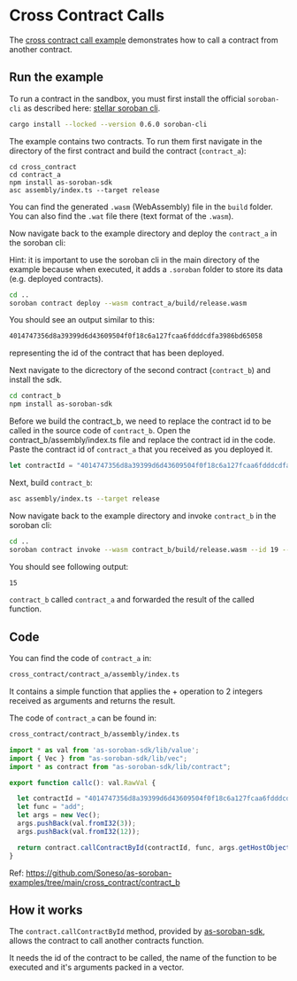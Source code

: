 # Cross Contract Calls

The [cross contract call example](https://github.com/Soneso/as-soroban-examples/tree/main/cross_contract) demonstrates how to call a contract from another contract.


## Run the example

To run a contract in the sandbox, you must first install the official `soroban-cli` as described here: [stellar soroban cli](https://github.com/stellar/soroban-cli).

```sh
cargo install --locked --version 0.6.0 soroban-cli
```

The example contains two contracts. To run them first navigate in the directory of the first contract and build the contract (`contract_a`):

```shell
cd cross_contract
cd contract_a
npm install as-soroban-sdk
asc assembly/index.ts --target release
```

You can find the generated `.wasm` (WebAssembly) file in the `build` folder. You can also find the `.wat` file there (text format of the `.wasm`).

Now navigate back to the example directory and deploy the `contract_a` in the soroban cli:

Hint: it is important to use the soroban cli in the main directory of the example because when executed, it adds a `.soroban` folder to store its data (e.g. deployed contracts).

```sh
cd ..
soroban contract deploy --wasm contract_a/build/release.wasm
```

You should see an output similar to this:

```sh
4014747356d8a39399d6d43609504f0f18c6a127fcaa6fdddcdfa3986bd65058
```
representing the id of the contract that has been deployed.

Next navigate to the dicrectory of the second contract (`contract_b`) and install the sdk.

```sh
cd contract_b
npm install as-soroban-sdk
```

Before we build the contract_b, we need to replace the contract id to be called in the source code of `contract_b`. 
Open the contract_b/assembly/index.ts file and replace the contract id in the code. Paste the contract id of `contract_a` that you received as you deployed it.

```typescript
let contractId = "4014747356d8a39399d6d43609504f0f18c6a127fcaa6fdddcdfa3986bd65058";
```

Next, build `contract_b`:

```sh
asc assembly/index.ts --target release
```

Now navigate back to the example directory and invoke `contract_b` in the soroban cli:

```sh
cd ..
soroban contract invoke --wasm contract_b/build/release.wasm --id 19 --fn callc
```

You should see following output:
```sh
15
```

`contract_b` called `contract_a` and forwarded the result of the called function.


## Code

You can find the code of `contract_a` in:

```sh
cross_contract/contract_a/assembly/index.ts
```
It contains a simple function that applies the + operation to 2 integers received as arguments and returns the result.

The code of `contract_a` can be found in:

```sh
cross_contract/contract_b/assembly/index.ts
```


```typescript
import * as val from 'as-soroban-sdk/lib/value';
import { Vec } from "as-soroban-sdk/lib/vec";
import * as contract from "as-soroban-sdk/lib/contract";

export function callc(): val.RawVal {

  let contractId = "4014747356d8a39399d6d43609504f0f18c6a127fcaa6fdddcdfa3986bd65058";
  let func = "add";
  let args = new Vec();
  args.pushBack(val.fromI32(3));
  args.pushBack(val.fromI32(12));

  return contract.callContractById(contractId, func, args.getHostObject());
}
```

Ref: https://github.com/Soneso/as-soroban-examples/tree/main/cross_contract/contract_b

## How it works

The `contract.callContractById` method, provided by [as-soroban-sdk](https://github.com/Soneso/as-soroban-sdk), allows the contract to call another contracts function.

It needs the id of the contract to be called, the name of the function to be executed and it's arguments packed in a vector.
